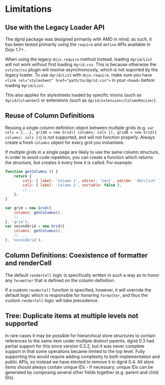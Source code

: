 # Limitations

## Use with the Legacy Loader API

The dgrid package was designed primarily with AMD in mind; as such, it has been
tested primarily using the `require` and `define` APIs available in Dojo 1.7+.

When using the legacy `dojo.require` method instead, loading `dgrid/List` will
not work without first loading `dgrid.css`.  This is because otherwise the
`xstyle/css` plugin will resolve asynchronously, which is not suported by the
legacy loader.  To use `dgrid/List` with `dojo.require`, make sure you have
`<link rel="stylesheet" href="path/to/dgrid.css">` in your `<head>` before
loading `dgrid/List`.

This also applies for stylesheets loaded by specific mixins (such as `dgrid/ColumnSet`)
or extensions (such as `dgrid/extensions/ColumnResizer`).

## Reuse of Column Definitions

Reusing a single column definition object between multiple grids (e.g.
`var cols = {...}, gridA = new Grid({ columns: cols }), gridB = new Grid({ columns: cols })`)
is *not* supported, and will not function properly. Always create a fresh `columns`
object for every grid you instantiate.

If multiple grids in a single page are likely to use the same column structure,
in order to avoid code repetition, you can create a function which returns
the structure, but creates it every time it is called.  For example:

```js
function getColumns () {
    return {
        col1: { label: 'Column 1', editor: 'text', editOn: 'dblclick' },
        col2: { label: 'Column 2', sortable: false },
        // ...
    };
}

var grid = new Grid({
    columns: getColumns(),
    // ...
}, 'grid');
var secondGrid = new Grid({
    columns: getColumns(),
    // ...
}, 'secondGrid');
```

## Column Definitions: Coexistence of formatter and renderCell

The default `renderCell` logic is specifically written in such a way as to honor any
`formatter` that is defined on the column definition.

If a custom `renderCell` function is specified, however, it will override the
default logic which is responsible for honoring `formatter`, and thus the custom
`renderCell` logic will take precedence.

## Tree: Duplicate items at multiple levels not supported

In rare cases it may be possible for hierarchical store structures to contain
references to the same item under multiple distinct parents.  dgrid 0.3 had partial
support for this since version 0.3.2, but it was never complete support in that
some operations became limited to the top level.  Fully supporting this would
require adding complexity to both implementation and public APIs, so instead
we have elected to remove it in dgrid 0.4.  All store items should always contain
unique IDs - if necessary, unique IDs can be generated by composing several
other fields together (e.g. parent and child IDs).
